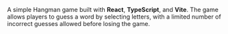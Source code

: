 A simple Hangman game built with **React**, **TypeScript**, and **Vite**. The game allows players to guess a word by selecting letters, with a limited number of incorrect guesses allowed before losing the game.

